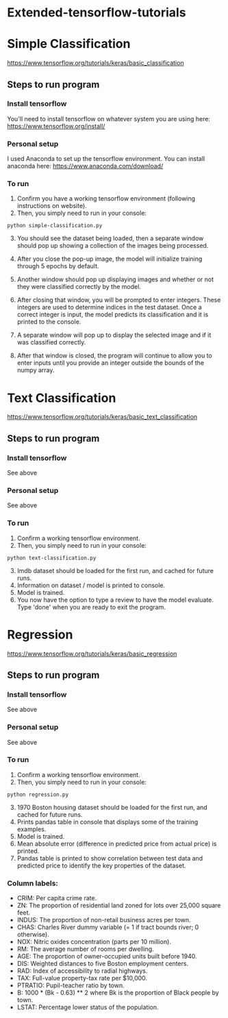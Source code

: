 # Extended-tensorflow-tutorials

# Simple Classification
https://www.tensorflow.org/tutorials/keras/basic_classification
## Steps to run program
### Install tensorflow
You'll need to install tensorflow on whatever system you are using here: https://www.tensorflow.org/install/
### Personal setup
I used Anaconda to set up the tensorflow environment. 
You can install anaconda here: https://www.anaconda.com/download/
### To run
1. Confirm you have a working tensorflow environment (following instructions on website). 
2. Then, you simply need to run in your console:
```
python simple-classification.py
```
3. You should see the dataset being loaded, then a separate window should pop up showing a collection of the images
being processed.

4. After you close the pop-up image, the model will initialize training through 5 epochs by default.

5. Another window should pop up displaying images and whether or not they were classified correctly by the model.

6. After closing that window, you will be prompted to enter integers. These integers are used to determine indices in the test
dataset. Once a correct integer is input, the model predicts its classification and it is printed to the console.

7. A separate window will pop up to display the selected image and if it was classified correctly.

8. After that window is closed, the program will continue to allow you to enter inputs until you provide an integer outside
the bounds of the numpy array. 

# Text Classification
https://www.tensorflow.org/tutorials/keras/basic_text_classification
## Steps to run program
### Install tensorflow
See above
### Personal setup
See above
### To run
1. Confirm a working tensorflow environment.
2. Then, you simply need to run in your console:
```
python text-classification.py
```
3. Imdb dataset should be loaded for the first run, and cached for future runs.
4. Information on dataset / model is printed to console.
5. Model is trained.
6. You now have the option to type a review to have the model evaluate. Type 'done' when you are ready to exit the program.

# Regression
https://www.tensorflow.org/tutorials/keras/basic_regression
## Steps to run program
### Install tensorflow
See above
### Personal setup
See above
### To run
1. Confirm a working tensorflow environment.
2. Then, you simply need to run in your console:
```
python regression.py
```
3. 1970 Boston housing dataset should be loaded for the first run, and cached for future runs.
4. Prints pandas table in console that displays some of the training examples.
5. Model is trained.
6. Mean absolute error (difference in predicted price from actual price) is printed.
7. Pandas table is printed to show correlation between test data and predicted price to
identify the key properties of the dataset.

### Column labels:

- CRIM: Per capita crime rate.
- ZN: The proportion of residential land zoned for lots over 25,000 square feet.
- INDUS: The proportion of non-retail business acres per town.
- CHAS: Charles River dummy variable (= 1 if tract bounds river; 0 otherwise).
- NOX: Nitric oxides concentration (parts per 10 million).
- RM: The average number of rooms per dwelling.
- AGE: The proportion of owner-occupied units built before 1940.
- DIS: Weighted distances to five Boston employment centers.
- RAD: Index of accessibility to radial highways.
- TAX: Full-value property-tax rate per $10,000.
- PTRATIO: Pupil-teacher ratio by town.
- B: 1000 * (Bk - 0.63) ** 2 where Bk is the proportion of Black people by town.
- LSTAT: Percentage lower status of the population.
